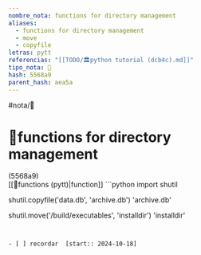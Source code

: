 ```yaml
---
nombre_nota: functions for directory management
aliases:
  - functions for directory management
  - move
  - copyfile
letras: pytt
referencias: "[[TODO/🏛️python tutorial (dcb4c).md]]"
tipo_nota: 📑
hash: 5568a9
parent_hash: aea5a
---
```


#nota/📑

# 📑functions for directory management
<div class="hash">(5568a9)</div>
[[📑functions (pytt)|function]]
```python
import shutil

shutil.copyfile('data.db', 'archive.db')
'archive.db'

shutil.move('/build/executables', 'installdir')
'installdir'
```


- [ ] recordar  [start:: 2024-10-18]

